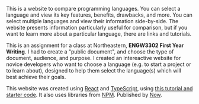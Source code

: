 This is a website to compare programming languages. You can select a language and view its key features, benefits, drawbacks, and more. You can select multiple languages and view their information side-by-side. The website presents information particularly useful for comparison, but if you want to learn more about a particular language, there are links and tutorials.

This is an assignment for a class at Northeastern, **ENGW3302 First Year Writing**. I had to create a "public document", and choose the type of document, audience, and purpose. I created an intereactive website for novice developers who want to choose a language (e.g. to start a project or to learn about), designed to help them select the language(s) which will best achieve their goals.

This website was created using [React](https://reactjs.org/) and [TypeScript](https://www.typescriptlang.org/), using [this tutorial and starter code](https://github.com/Microsoft/TypeScript-React-Starter). It also uses libraries from [NPM](https://www.npmjs.com/). Published by [Now](https://zeit.co/now).

